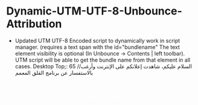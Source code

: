 # Dynamic-UTM-UTF-8-Unbounce-Attribution

- Updated UTM UTF-8 Encoded script to dynamically work in script manager. (requires a text span with the id="bundlename"
The text element visibility is optional (In Unbounce -> Contents | left toolbar). UTM script will be able to get the bundle name from that element in all cases.
Desktop Top;: 65
//السلام عليكم، شاهدت إعلانكم على الإنترنت وأرغب بالاستفسار عن برنامج القلق المعمم


<h1 style="line-height: 32px; text-align: center;"><span id="bundlename" style="font-weight: 400; font-family: Tajawal; font-size: 15px; color: rgb(255, 255, 255);">الرهاب الاجتماعي</span></h1>
